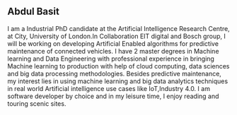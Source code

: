 ## Abdul Basit

I am a Industrial PhD candidate at the Artificial Intelligence Research Centre, at City, University of London.In Collaboration EIT digital and Bosch group, I will be working on developing Artificial Enabled algorithms for predictive maintenance of connected vehicles. I have 2 master degrees in Machine learning and Data Engineering with professional experience in bringing Machine learning to production with help of cloud computing, data sciences and big data processing methodologies.
Besides predictive maintenance, my interest lies in using machine learning and big data analytics techniques in real world Artificial intelligence use cases like IoT,Industry 4.0.
I am software developer by choice and in my leisure time, I enjoy reading and touring scenic sites. 
